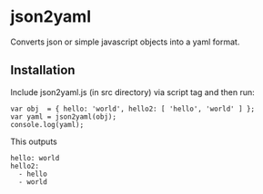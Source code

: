 json2yaml
=========
Converts json or simple javascript objects into a yaml format.

Installation
------------

Include json2yaml.js (in src directory) via script tag and then run:

    var obj  = { hello: 'world', hello2: [ 'hello', 'world' ] };
    var yaml = json2yaml(obj);
    console.log(yaml);

This outputs

    hello: world
    hello2:
      - hello
      - world
